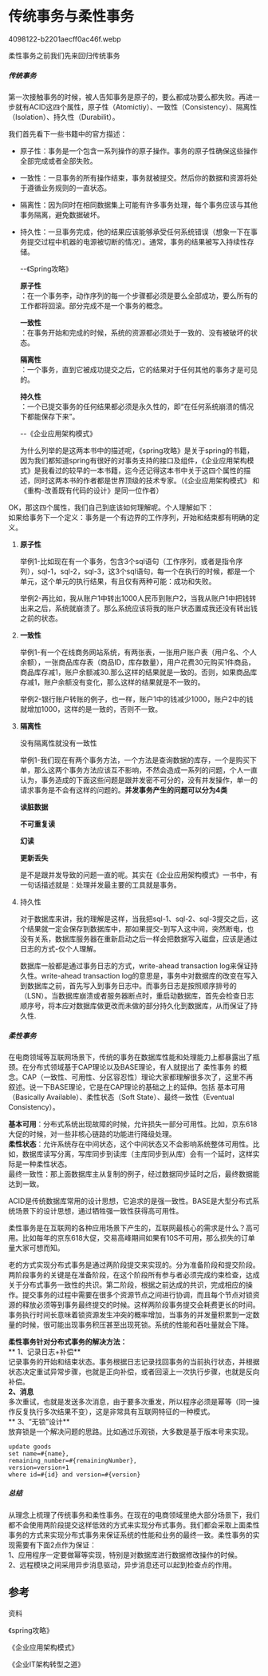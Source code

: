 # 传统事务与柔性事务

4098122-b2201aecff0ac46f.webp

柔性事务之前我们先来回归传统事务

##### 传统事务

第一次接触事务的时候，被人告知事务是原子的，要么都成功要么都失败。再进一步就有ACID这四个属性，原子性（Atomictiy）、一致性（Consistency）、隔离性（Isolation）、持久性（Durabilit）。

我们首先看下一些书籍中的官方描述：

* 原子性：事务是一个包含一系列操作的原子操作。事务的原子性确保这些操作全部完成或者全部失败。
* 一致性：一旦事务的所有操作结束，事务就被提交。然后你的数据和资源将处于遵循业务规则的一直状态。
* 隔离性：因为同时在相同数据集上可能有许多事务处理，每个事务应该与其他事务隔离，避免数据破坏。
* 持久性：一旦事务完成，他的结果应该能够承受任何系统错误（想象一下在事务提交过程中机器的电源被切断的情况）。通常，事务的结果被写入持续性存储。

  --《Spring攻略》

  **原子性**  
  ：在一个事务李，动作序列的每一个步骤都必须是要么全部成功，要么所有的工作都将回滚。部分完成不是一个事务的概念。

  **一致性**  
  ：在事务开始和完成的时候，系统的资源都必须处于一致的、没有被破坏的状态。

  **隔离性**  
  ：一个事务，直到它被成功提交之后，它的结果对于任何其他的事务才是可见的。

  **持久性**  
  ：一个已提交事务的任何结果都必须是永久性的，即“在任何系统崩溃的情况下都能保存下来”。

  --《企业应用架构模式》

  为什么列举的是这两本书中的描述呢，《spring攻略》是关于spring的书籍，因为我们都知道spring有很好的对事务支持的接口及组件，《企业应用架构模式》是我看过的较早的一本书籍，迄今还记得这本书中关于这四个属性的描述，同时这两本书的作者都是世界顶级的技术专家。（《企业应用架构模式》 和《重构-改善既有代码的设计》是同一位作者）

OK，那这四个属性，我们自己到底该如何理解呢。个人理解如下：  
 如果给事务下一个定义：事务是一个有边界的工作序列，开始和结束都有明确的定义。

1. **原子性**

   举例1-比如现在有一个事务，包含3个sql语句（工作序列，或者是指令序列），sql-1，sql-2，sql-3，这3个sql语句，每一个在执行的时候，都是一个单元，这个单元的执行结果，有且仅有两种可能：成功和失败。

   举例2-再比如，我从账户1中转出1000人民币到账户2，当我从账户1中把钱转出来之后，系统就崩溃了。那么系统应该将我的账户状态置成我还没有转出钱之前的状态。

2. **一致性**

   举例1-有一个在线商务网站系统，有两张表，一张用户账户表（用户名、个人余额），一张商品库存表（商品ID，库存数量），用户花费30元购买1件商品，商品库存减1，账户余额减30.那么这样的结果就是一致的。否则，如果商品库存减1，账户余额没有变化，那么这样的结果就是不一致的。

   举例2-银行账户转账的例子，也一样，账户1中的钱减少1000，账户2中的钱就增加1000，这样的是一致的，否则不一致。

3. **隔离性**

   没有隔离性就没有一致性

   举例1-我们现在有两个事务方法，一个方法是查询数据的库存，一个是购买下单，那么这两个事务方法应该互不影响，不然会造成一系列的问题，个人一直认为，事务造成的下面这些问题是跟并发密不可分的，没有并发操作，单一的请求事务是不会有这样的问题的。**并发事务产生的问题可以分为4类**

   **读脏数据**

   **不可重复读**

   **幻读**

   **更新丢失**

   是不是跟并发导致的问题一直的呢。其实在《企业应用架构模式》一书中，有一句话描述就是：处理并发最主要的工具就是事务。

4. 持久性

   对于数据库来讲，我的理解是这样，当我把sql-1、sql-2、sql-3提交之后，这个结果就一定会保存到数据库中，那如果提交-到写入这中间，突然断电，也没有关系，数据库服务器在重新启动之后一样会把数据写入磁盘，应该是通过日志的方式-仅个人理解。

   数据库一般都是通过事务日志的方式，write-ahead transaction log来保证持久性。write-ahead transaction log的意思是，事务中对数据库的改变在写入到数据库之前，首先写入到事务日志中。而事务日志是按照顺序排号的（LSN）。当数据库崩溃或者服务器断点时，重启动数据库，首先会检查日志顺序号，将本应对数据库做更改而未做的部分持久化到数据库，从而保证了持久性.

##### 柔性事务

在电商领域等互联网场景下，传统的事务在数据库性能和处理能力上都暴露出了瓶颈。在分布式领域基于CAP理论以及BASE理论，有人就提出了 柔性事务 的概念。CAP（一致性、可用性、分区容忍性）理论大家都理解很多次了，这里不再叙述。说一下BASE理论，它是在CAP理论的基础之上的延伸。包括 基本可用（Basically Available）、柔性状态（Soft State）、最终一致性（Eventual Consistency）。

**基本可用**：分布式系统出现故障的时候，允许损失一部分可用性。比如，京东618大促的时候，对一些非核心链路的功能进行降级处理。  
**柔性状态**：允许系统存在中间状态，这个中间状态又不会影响系统整体可用性。比如，数据库读写分离，写库同步到读库（主库同步到从库）会有一个延时，这样实际是一种柔性状态。  
 最终一致性：那上面数据库主从复制的例子，经过数据同步延时之后，最终数据能达到一致。

ACID是传统数据库常用的设计思想，它追求的是强一致性。BASE是大型分布式系统场景下的设计思想，通过牺牲强一致性获得高可用性。

柔性事务是在互联网的各种应用场景下产生的，互联网最核心的需求是什么？高可用。比如每年的京东618大促，交易高峰期间如果有10S不可用，那么损失的订单量大家可想而知。

老的方式实现分布式事务是通过两阶段提交来实现的。分为准备阶段和提交阶段。两阶段事务的关键是在准备阶段，在这个阶段所有参与者必须完成约束检查，达成关于分布式事务一致性的共识。第二阶段，根据之前达成的共识，完成相应的操作。提交事务的过程中需要在很多个资源节点之间进行协调，而且每个节点对锁资源的释放必须等到事务最终提交的时候。这样两阶段事务提交会耗费更长的时间。事务执行时间长意味着锁资源发生冲突的概率增加，当事务的并发量积累到一定数量的时候，很可能出现事务积压甚至出现死锁。系统的性能和吞吐量就会下降。

**柔性事务针对分布式事务的解决方法：**  
** 1、记录日志+补偿**  
 记录事务的开始和结束状态。事务根据日志记录找回事务的当前执行状态，并根据状态决定重试异常步骤，也就是正向补偿，或者回滚上一次执行步骤，也就是反向补偿。  
 **2、消息**  
 多次重试，也就是发送多次消息，由于要多次重发，所以程序必须是幂等（同一操作反复执行多次结果不变），这是非常具有互联网特征的一种模式。  
** 3、“无锁”设计**  
 放弃锁是一个解决问题的思路。比如通过乐观锁，大多数是基于版本号来实现。

```
update goods
set name=#{name},
remaining_number=#{remainingNumber},
version=version+1
where id=#{id} and version=#{version}
```

##### 总结

从理念上梳理了传统事务和柔性事务。在现在的电商领域里绝大部分场景下，我们都不会使用两阶段提交这样低效的方式来实现分布式事务。我们都会采取上面柔性事务的方式来实现分布式事务来保证系统的性能和业务的最终一致。柔性事务的实现需要有下面2点作为保证：  
 1、应用程序一定要做幂等实现，特别是对数据库进行数据修改操作的时候。  
 2、远程模块之间采用异步消息驱动，异步消息还可以起到检查点的作用。

## 参考

资料

《spring攻略》

《企业应用架构模式》

《企业IT架构转型之道》

